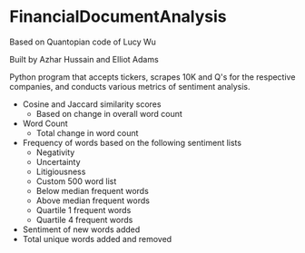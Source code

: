 # FinancialDocumentAnalysis
Based on Quantopian code of Lucy Wu

Built by Azhar Hussain and Elliot Adams

Python program that accepts tickers, scrapes 10K and Q's for the respective companies, and conducts various metrics of sentiment analysis. 

* Cosine and Jaccard similarity scores
  * Based on change in overall word count
* Word Count
  * Total change in word count
* Frequency of words based on the following sentiment lists
  * Negativity
  * Uncertainty
  * Litigiousness
  * Custom 500 word list
  * Below median frequent words
  * Above median frequent words
  * Quartile 1 frequent words
  * Quartile 4 frequent words
* Sentiment of new words added
* Total unique words added and removed
